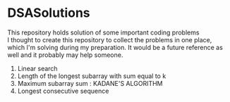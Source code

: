 # DSASolutions
This repository holds solution of some important coding problems
<br>
I thought to create this repository to collect the problems in one place, which I'm solving during my preparation. It would be a future reference as well and it probably may help someone.
<br>
1. Linear search 
2. Length of the longest subarray with sum equal to k
3. Maximum subarray sum : KADANE'S ALGORITHM
4. Longest consecutive sequence
<br>

